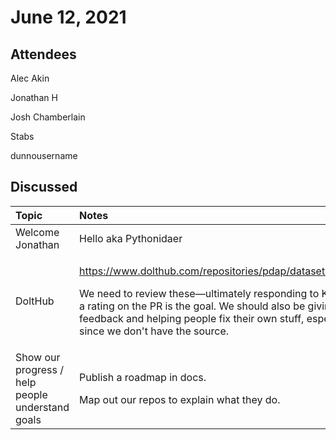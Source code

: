 # June 12, 2021

## Attendees

Alec Akin

Jonathan H

Josh Chamberlain

Stabs

dunnousername

## Discussed

<table>
  <thead>
    <tr>
      <th style="text-align:left">Topic</th>
      <th style="text-align:left">Notes</th>
    </tr>
  </thead>
  <tbody>
    <tr>
      <td style="text-align:left">Welcome Jonathan</td>
      <td style="text-align:left">Hello aka Pythonidaer</td>
    </tr>
    <tr>
      <td style="text-align:left">DoltHub</td>
      <td style="text-align:left">
        <p><a href="https://www.dolthub.com/repositories/pdap/datasets/pulls/55">https://www.dolthub.com/repositories/pdap/datasets/pulls/55</a>
        </p>
        <p>We need to review these&#x2014;ultimately responding to Katie with a rating
          on the PR is the goal. We should also be giving feedback and helping people
          fix their own stuff, especially since we don&apos;t have the source.</p>
      </td>
    </tr>
    <tr>
      <td style="text-align:left">Show our progress / help people understand goals</td>
      <td style="text-align:left">
        <p>Publish a roadmap in docs.</p>
        <p>Map out our repos to explain what they do.</p>
      </td>
    </tr>
  </tbody>
</table>

